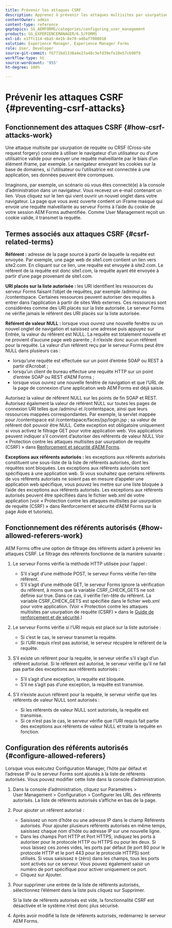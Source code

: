 ```yaml
---
title: Prévenir les attaques CSRF
description: Apprenez à prévenir les attaques multisites par usurpation de requête (CSRF) et à éviter que les données utilisateur ne soient compromises.
contentOwner: admin
content-type: reference
geptopics: SG_AEMFORMS/categories/configuring_user_management
products: SG_EXPERIENCEMANAGER/6.5/FORMS
exl-id: e17fc114-eba5-4e1b-8e70-ad6af7008018
solution: Experience Manager, Experience Manager Forms
role: User, Developer
source-git-commit: f6771bd1338a4e27a48c3efd39efe18e57cb98f9
workflow-type: ht
source-wordcount: '955'
ht-degree: 100%

---
```


# Prévenir les attaques CSRF {#preventing-csrf-attacks}

## Fonctionnement des attaques CSRF {#how-csrf-attacks-work}

Une attaque multisite par usurpation de requête ou CRSF (Cross-site request forgery) consiste à utiliser le navigateur d’un utilisateur ou d’une utilisatrice valide pour envoyer une requête malveillante par le biais d’un élément iframe, par exemple. Le navigateur envoyant les cookies sur la base de domaines, si l’utilisateur ou l’utilisatrice est connectée à une application, ses données peuvent être corrompues.

Imaginons, par exemple, un scénario où vous êtes connecté(e) à la console d’administration dans un navigateur. Vous recevez un e-mail contenant un lien. Vous cliquez sur le lien qui vient ouvrir un nouvel onglet dans votre navigateur. La page que vous avez ouverte contient un iFrame masqué qui envoie une requête malveillante au serveur Forms à l’aide du cookie de votre session AEM Forms authentifiée. Comme User Management reçoit un cookie valide, il transmet la requête.

## Termes associés aux attaques CSRF {#csrf-related-terms}

**Référent :** adresse de la page source à partir de laquelle la requête est envoyée. Par exemple, une page web de site1.com contient un lien vers site2.com. En cliquant sur ce lien, une requête est envoyée à site2.com. Le référent de la requête est donc site1.com, la requête ayant été envoyée à partir d’une page provenant de site1.com.

**URI placés sur la liste autorisée :** les URI identifient les ressources du serveur Forms faisant l’objet de requêtes, par exemple /adminui ou /contentspace. Certaines ressources peuvent autoriser des requêtes à entrer dans l’application à partir de sites Web externes. Ces ressources sont considérées comme des URI placés sur la liste autorisée. Le serveur Forms ne vérifie jamais le référent des URI placés sur la liste autorisée.

**Référent de valeur NULL :** lorsque vous ouvrez une nouvelle fenêtre ou un nouvel onglet de navigation et saisissez une adresse puis appuyez sur Entrée, la valeur du référent est NULL. La requête est totalement nouvelle et ne provient d’aucune page web parente ; il n’existe donc aucun référent pour la requête. La valeur d’un référent reçu par le serveur Forms peut être NULL dans plusieurs cas :

* lorsqu’une requête est effectuée sur un point d’entrée SOAP ou REST à partir d’Acrobat ;
* lorsqu’un client de bureau effectue une requête HTTP sur un point d’entrée SOAP ou REST d’AEM Forms ;
* lorsque vous ouvrez une nouvelle fenêtre de navigation et que l’URL de la page de connexion d’une application web AEM Forms est déjà saisie.

Autorisez la valeur de référent NULL sur les points de fin SOAP et REST. Autorisez également la valeur de référent NULL sur toutes les pages de connexion URI telles que /adminui et /contentspace, ainsi que leurs ressources mappées correspondantes. Par exemple, la servlet mappée pour /contentspace est /contentspace/faces/jsp/login.jsp ; sa valeur de référent doit pouvoir être NULL. Cette exception est obligatoire uniquement si vous activez le filtrage GET pour votre application web. Vos applications peuvent indiquer s’il convient d’autoriser des référents de valeur NULL Voir « Protection contre les attaques multisites par usurpation de requête (CSRF) » dans [Renforcement et sécurité dʼAEM Forms](https://help.adobe.com/fr_FR/livecycle/11.0/HardeningSecurity/index.html).

**Exceptions aux référents autorisés :** les exceptions aux référents autorisés constituent une sous-liste de la liste de référents autorisés, dont les requêtes sont bloquées. Les exceptions aux référents autorisés sont spécifiques à une application web. Si vous souhaitez que certains référents de vos référents autorisés ne soient pas en mesure d’appeler une application web spécifique, vous pouvez les mettre sur une liste bloquée à l’aide des exceptions aux référents autorisés. Les exceptions aux référents autorisés peuvent être spécifiées dans le fichier web.xml de votre application (voir « Protection contre les attaques multisites par usurpation de requête (CSRF) » dans Renforcement et sécurité dʼAEM Forms sur la page Aide et tutoriels).

## Fonctionnement des référents autorisés {#how-allowed-referers-work}

AEM Forms offre une option de filtrage des référents aidant à prévenir les attaques CSRF. Le filtrage des référents fonctionne de la manière suivante :

1. Le serveur Forms vérifie la méthode HTTP utilisée pour l’appel :

   * S’il s’agit d’une méthode POST, le serveur Forms vérifie l’en-tête référent.
   * S’il s’agit d’une méthode GET, le serveur Forms ignore la vérification du référent, à moins que la variable CSRF_CHECK_GETS ne soit définie sur true. Dans ce cas, il vérifie l’en-tête du référent. La variable CSRF_CHECK_GETS est spécifiée dans le fichier web.xml pour votre application. (Voir « Protection contre les attaques multisites par usurpation de requête (CSRF) » dans le [Guide de renforcement et de sécurité](https://help.adobe.com/fr_FR/livecycle/11.0/HardeningSecurity/index.html).)

1. Le serveur Forms vérifie si l’URI requis est placé sur la liste autorisée :

   * Si cʼest le cas, le serveur transmet la requête.
   * Si l’URI requis n’est pas autorisé, le serveur récupère le référent de la requête.

1. S’il existe un référent pour la requête, le serveur vérifie s’il s’agit d’un référent autorisé. Si le référent est autorisé, le serveur vérifie qu’il ne fait pas partie des exceptions aux référents autorisés :

   * S’il s’agit d’une exception, la requête est bloquée.
   * S’il ne s’agit pas d’une exception, la requête est transmise.

1. S’il n’existe aucun référent pour la requête, le serveur vérifie que les référents de valeur NULL sont autorisés :

   * Si les référents de valeur NULL sont autorisés, la requête est transmise.
   * Si ce n’est pas le cas, le serveur vérifie que l’URI requis fait partie des exceptions aux référents de valeur NULL et traite la requête en fonction.

## Configuration des référents autorisés {#configure-allowed-referers}

Lorsque vous exécutez Configuration Manager, l’hôte par défaut et l’adresse IP ou le serveur Forms sont ajoutés à la liste de référents autorisés. Vous pouvez modifier cette liste dans la console d’administration.

1. Dans la console d’administration, cliquez sur Paramètres > User Management > Configuration > Configurer les URL des référents autorisés. La liste de référents autorisés s’affiche en bas de la page.
1. Pour ajouter un référent autorisé :

   * Saisissez un nom d’hôte ou une adresse IP dans le champ Référents autorisés. Pour ajouter plusieurs référents autorisés en même temps, saisissez chaque nom d’hôte ou adresse IP sur une nouvelle ligne.
   * Dans les champs Port HTTP et Port HTTPS, indiquez les ports à autoriser pour le protocole HTTP ou HTTPS ou pour les deux. Si vous laissez ces zones vides, les ports par défaut (le port 80 pour le protocole HTTP et le port 443 pour le protocole HTTPS) sont utilisés. Si vous saisissez `0` (zéro) dans les champs, tous les ports sont activés sur ce serveur. Vous pouvez également saisir un numéro de port spécifique pour activer uniquement ce port.
   * Cliquez sur Ajouter.

1. Pour supprimer une entrée de la liste de référents autorisés, sélectionnez l’élément dans la liste puis cliquez sur Supprimer.

   Si la liste de référents autorisés est vide, la fonctionnalité CSRF est désactivée et le système n’est donc plus sécurisé.

1. Après avoir modifié la liste de référents autorisés, redémarrez le serveur AEM Forms.
